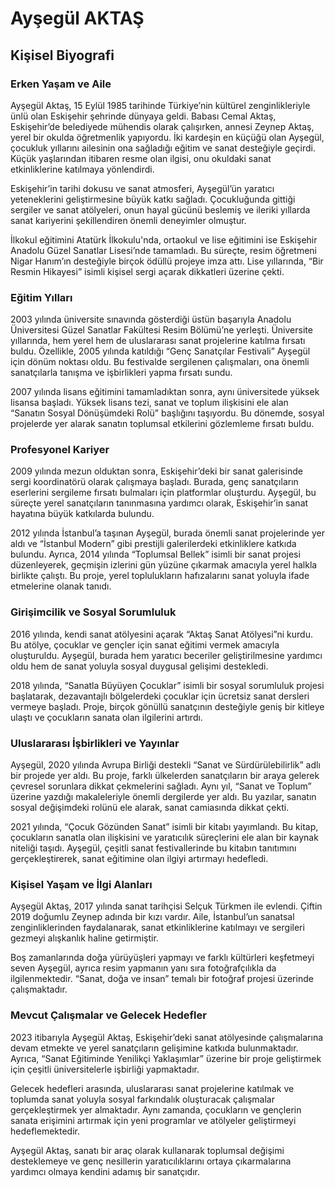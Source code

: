 # Ayşegül AKTAŞ

## Kişisel Biyografi

### Erken Yaşam ve Aile

Ayşegül Aktaş, 15 Eylül 1985 tarihinde Türkiye’nin kültürel zenginlikleriyle ünlü olan Eskişehir şehrinde dünyaya geldi. Babası Cemal Aktaş, Eskişehir’de belediyede mühendis olarak çalışırken, annesi Zeynep Aktaş, yerel bir okulda öğretmenlik yapıyordu. İki kardeşin en küçüğü olan Ayşegül, çocukluk yıllarını ailesinin ona sağladığı eğitim ve sanat desteğiyle geçirdi. Küçük yaşlarından itibaren resme olan ilgisi, onu okuldaki sanat etkinliklerine katılmaya yönlendirdi.

Eskişehir’in tarihi dokusu ve sanat atmosferi, Ayşegül’ün yaratıcı yeteneklerini geliştirmesine büyük katkı sağladı. Çocukluğunda gittiği sergiler ve sanat atölyeleri, onun hayal gücünü beslemiş ve ileriki yıllarda sanat kariyerini şekillendiren önemli deneyimler olmuştur.

İlkokul eğitimini Atatürk İlkokulu'nda, ortaokul ve lise eğitimini ise Eskişehir Anadolu Güzel Sanatlar Lisesi’nde tamamladı. Bu süreçte, resim öğretmeni Nigar Hanım’ın desteğiyle birçok ödüllü projeye imza attı. Lise yıllarında, “Bir Resmin Hikayesi” isimli kişisel sergi açarak dikkatleri üzerine çekti.

### Eğitim Yılları

2003 yılında üniversite sınavında gösterdiği üstün başarıyla Anadolu Üniversitesi Güzel Sanatlar Fakültesi Resim Bölümü’ne yerleşti. Üniversite yıllarında, hem yerel hem de uluslararası sanat projelerine katılma fırsatı buldu. Özellikle, 2005 yılında katıldığı “Genç Sanatçılar Festivali” Ayşegül için dönüm noktası oldu. Bu festivalde sergilenen çalışmaları, ona önemli sanatçılarla tanışma ve işbirlikleri yapma fırsatı sundu.

2007 yılında lisans eğitimini tamamladıktan sonra, aynı üniversitede yüksek lisansa başladı. Yüksek lisans tezi, sanat ve toplum ilişkisini ele alan “Sanatın Sosyal Dönüşümdeki Rolü” başlığını taşıyordu. Bu dönemde, sosyal projelerde yer alarak sanatın toplumsal etkilerini gözlemleme fırsatı buldu.

### Profesyonel Kariyer

2009 yılında mezun olduktan sonra, Eskişehir’deki bir sanat galerisinde sergi koordinatörü olarak çalışmaya başladı. Burada, genç sanatçıların eserlerini sergileme fırsatı bulmaları için platformlar oluşturdu. Ayşegül, bu süreçte yerel sanatçıların tanınmasına yardımcı olarak, Eskişehir’in sanat hayatına büyük katkılarda bulundu.

2012 yılında İstanbul’a taşınan Ayşegül, burada önemli sanat projelerinde yer aldı ve “İstanbul Modern” gibi prestijli galerilerdeki etkinliklere katkıda bulundu. Ayrıca, 2014 yılında “Toplumsal Bellek” isimli bir sanat projesi düzenleyerek, geçmişin izlerini gün yüzüne çıkarmak amacıyla yerel halkla birlikte çalıştı. Bu proje, yerel toplulukların hafızalarını sanat yoluyla ifade etmelerine olanak tanıdı.

### Girişimcilik ve Sosyal Sorumluluk

2016 yılında, kendi sanat atölyesini açarak “Aktaş Sanat Atölyesi”ni kurdu. Bu atölye, çocuklar ve gençler için sanat eğitimi vermek amacıyla oluşturuldu. Ayşegül, burada hem yaratıcı beceriler geliştirilmesine yardımcı oldu hem de sanat yoluyla sosyal duygusal gelişimi destekledi.

2018 yılında, “Sanatla Büyüyen Çocuklar” isimli bir sosyal sorumluluk projesi başlatarak, dezavantajlı bölgelerdeki çocuklar için ücretsiz sanat dersleri vermeye başladı. Proje, birçok gönüllü sanatçının desteğiyle geniş bir kitleye ulaştı ve çocukların sanata olan ilgilerini artırdı.

### Uluslararası İşbirlikleri ve Yayınlar

Ayşegül, 2020 yılında Avrupa Birliği destekli “Sanat ve Sürdürülebilirlik” adlı bir projede yer aldı. Bu proje, farklı ülkelerden sanatçıların bir araya gelerek çevresel sorunlara dikkat çekmelerini sağladı. Aynı yıl, “Sanat ve Toplum” üzerine yazdığı makaleleriyle önemli dergilerde yer aldı. Bu yazılar, sanatın sosyal değişimdeki rolünü ele alarak, sanat camiasında dikkat çekti.

2021 yılında, “Çocuk Gözünden Sanat” isimli bir kitabı yayımlandı. Bu kitap, çocukların sanatla olan ilişkisini ve yaratıcılık süreçlerini ele alan bir kaynak niteliği taşıdı. Ayşegül, çeşitli sanat festivallerinde bu kitabın tanıtımını gerçekleştirerek, sanat eğitimine olan ilgiyi artırmayı hedefledi.

### Kişisel Yaşam ve İlgi Alanları

Ayşegül Aktaş, 2017 yılında sanat tarihçisi Selçuk Türkmen ile evlendi. Çiftin 2019 doğumlu Zeynep adında bir kızı vardır. Aile, İstanbul’un sanatsal zenginliklerinden faydalanarak, sanat etkinliklerine katılmayı ve sergileri gezmeyi alışkanlık haline getirmiştir.

Boş zamanlarında doğa yürüyüşleri yapmayı ve farklı kültürleri keşfetmeyi seven Ayşegül, ayrıca resim yapmanın yanı sıra fotoğrafçılıkla da ilgilenmektedir. “Sanat, doğa ve insan” temalı bir fotoğraf projesi üzerinde çalışmaktadır.

### Mevcut Çalışmalar ve Gelecek Hedefler

2023 itibarıyla Ayşegül Aktaş, Eskişehir’deki sanat atölyesinde çalışmalarına devam etmekte ve yerel sanatçıların gelişimine katkıda bulunmaktadır. Ayrıca, “Sanat Eğitiminde Yenilikçi Yaklaşımlar” üzerine bir proje geliştirmek için çeşitli üniversitelerle işbirliği yapmaktadır.

Gelecek hedefleri arasında, uluslararası sanat projelerine katılmak ve toplumda sanat yoluyla sosyal farkındalık oluşturacak çalışmalar gerçekleştirmek yer almaktadır. Aynı zamanda, çocukların ve gençlerin sanata erişimini artırmak için yeni programlar ve atölyeler geliştirmeyi hedeflemektedir.

Ayşegül Aktaş, sanatı bir araç olarak kullanarak toplumsal değişimi desteklemeye ve genç nesillerin yaratıcılıklarını ortaya çıkarmalarına yardımcı olmaya kendini adamış bir sanatçıdır.